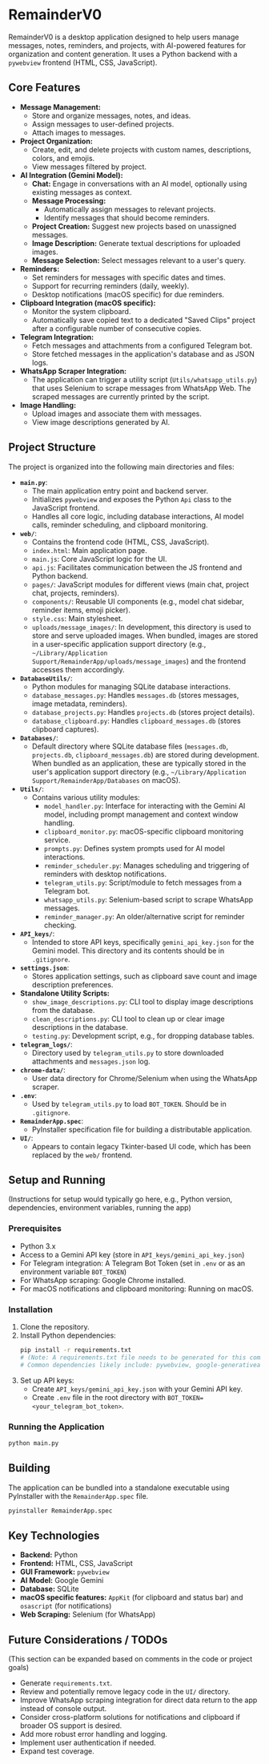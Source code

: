 # RemainderV0

RemainderV0 is a desktop application designed to help users manage messages, notes, reminders, and projects, with AI-powered features for organization and content generation. It uses a Python backend with a `pywebview` frontend (HTML, CSS, JavaScript).

## Core Features

*   **Message Management:**
    *   Store and organize messages, notes, and ideas.
    *   Assign messages to user-defined projects.
    *   Attach images to messages.
*   **Project Organization:**
    *   Create, edit, and delete projects with custom names, descriptions, colors, and emojis.
    *   View messages filtered by project.
*   **AI Integration (Gemini Model):**
    *   **Chat:** Engage in conversations with an AI model, optionally using existing messages as context.
    *   **Message Processing:**
        *   Automatically assign messages to relevant projects.
        *   Identify messages that should become reminders.
    *   **Project Creation:** Suggest new projects based on unassigned messages.
    *   **Image Description:** Generate textual descriptions for uploaded images.
    *   **Message Selection:** Select messages relevant to a user's query.
*   **Reminders:**
    *   Set reminders for messages with specific dates and times.
    *   Support for recurring reminders (daily, weekly).
    *   Desktop notifications (macOS specific) for due reminders.
*   **Clipboard Integration (macOS specific):**
    *   Monitor the system clipboard.
    *   Automatically save copied text to a dedicated "Saved Clips" project after a configurable number of consecutive copies.
*   **Telegram Integration:**
    *   Fetch messages and attachments from a configured Telegram bot.
    *   Store fetched messages in the application's database and as JSON logs.
*   **WhatsApp Scraper Integration:**
    *   The application can trigger a utility script (`Utils/whatsapp_utils.py`) that uses Selenium to scrape messages from WhatsApp Web. The scraped messages are currently printed by the script.
*   **Image Handling:**
    *   Upload images and associate them with messages.
    *   View image descriptions generated by AI.

## Project Structure

The project is organized into the following main directories and files:

*   **`main.py`**:
    *   The main application entry point and backend server.
    *   Initializes `pywebview` and exposes the Python `Api` class to the JavaScript frontend.
    *   Handles all core logic, including database interactions, AI model calls, reminder scheduling, and clipboard monitoring.
*   **`web/`**:
    *   Contains the frontend code (HTML, CSS, JavaScript).
    *   `index.html`: Main application page.
    *   `main.js`: Core JavaScript logic for the UI.
    *   `api.js`: Facilitates communication between the JS frontend and Python backend.
    *   `pages/`: JavaScript modules for different views (main chat, project chat, projects, reminders).
    *   `components/`: Reusable UI components (e.g., model chat sidebar, reminder items, emoji picker).
    *   `style.css`: Main stylesheet.
    *   `uploads/message_images/`: In development, this directory is used to store and serve uploaded images. When bundled, images are stored in a user-specific application support directory (e.g., `~/Library/Application Support/RemainderApp/uploads/message_images`) and the frontend accesses them accordingly.
*   **`DatabaseUtils/`**:
    *   Python modules for managing SQLite database interactions.
    *   `database_messages.py`: Handles `messages.db` (stores messages, image metadata, reminders).
    *   `database_projects.py`: Handles `projects.db` (stores project details).
    *   `database_clipboard.py`: Handles `clipboard_messages.db` (stores clipboard captures).
*   **`Databases/`**:
    *   Default directory where SQLite database files (`messages.db`, `projects.db`, `clipboard_messages.db`) are stored during development. When bundled as an application, these are typically stored in the user's application support directory (e.g., `~/Library/Application Support/RemainderApp/Databases` on macOS).
*   **`Utils/`**:
    *   Contains various utility modules:
        *   `model_handler.py`: Interface for interacting with the Gemini AI model, including prompt management and context window handling.
        *   `clipboard_monitor.py`: macOS-specific clipboard monitoring service.
        *   `prompts.py`: Defines system prompts used for AI model interactions.
        *   `reminder_scheduler.py`: Manages scheduling and triggering of reminders with desktop notifications.
        *   `telegram_utils.py`: Script/module to fetch messages from a Telegram bot.
        *   `whatsapp_utils.py`: Selenium-based script to scrape WhatsApp messages.
        *   `reminder_manager.py`: An older/alternative script for reminder checking.
*   **`API_keys/`**:
    *   Intended to store API keys, specifically `gemini_api_key.json` for the Gemini model. This directory and its contents should be in `.gitignore`.
*   **`settings.json`**:
    *   Stores application settings, such as clipboard save count and image description preferences.
*   **Standalone Utility Scripts:**
    *   `show_image_descriptions.py`: CLI tool to display image descriptions from the database.
    *   `clean_descriptions.py`: CLI tool to clean up or clear image descriptions in the database.
    *   `testing.py`: Development script, e.g., for dropping database tables.
*   **`telegram_logs/`**:
    *   Directory used by `telegram_utils.py` to store downloaded attachments and `messages.json` log.
*   **`chrome-data/`**:
    *   User data directory for Chrome/Selenium when using the WhatsApp scraper.
*   **`.env`**:
    *   Used by `telegram_utils.py` to load `BOT_TOKEN`. Should be in `.gitignore`.
*   **`RemainderApp.spec`**:
    *   PyInstaller specification file for building a distributable application.
*   **`UI/`**:
    *   Appears to contain legacy Tkinter-based UI code, which has been replaced by the `web/` frontend.

## Setup and Running

(Instructions for setup would typically go here, e.g., Python version, dependencies, environment variables, running the app)

### Prerequisites
*   Python 3.x
*   Access to a Gemini API key (store in `API_keys/gemini_api_key.json`)
*   For Telegram integration: A Telegram Bot Token (set in `.env` or as an environment variable `BOT_TOKEN`)
*   For WhatsApp scraping: Google Chrome installed.
*   For macOS notifications and clipboard monitoring: Running on macOS.

### Installation
1.  Clone the repository.
2.  Install Python dependencies:
    ```bash
    pip install -r requirements.txt 
    # (Note: A requirements.txt file needs to be generated for this command)
    # Common dependencies likely include: pywebview, google-generativeai, requests, python-dotenv, AppKit (via pyobjc for macOS), selenium, python-dateutil
    ```
3.  Set up API keys:
    *   Create `API_keys/gemini_api_key.json` with your Gemini API key.
    *   Create `.env` file in the root directory with `BOT_TOKEN=<your_telegram_bot_token>`.

### Running the Application
```bash
python main.py
```

## Building
The application can be bundled into a standalone executable using PyInstaller with the `RemainderApp.spec` file.
```bash
pyinstaller RemainderApp.spec
```

## Key Technologies
*   **Backend:** Python
*   **Frontend:** HTML, CSS, JavaScript
*   **GUI Framework:** `pywebview`
*   **AI Model:** Google Gemini
*   **Database:** SQLite
*   **macOS specific features:** `AppKit` (for clipboard and status bar) and `osascript` (for notifications)
*   **Web Scraping:** Selenium (for WhatsApp)

## Future Considerations / TODOs
(This section can be expanded based on comments in the code or project goals)
*   Generate `requirements.txt`.
*   Review and potentially remove legacy code in the `UI/` directory.
*   Improve WhatsApp scraping integration for direct data return to the app instead of console output.
*   Consider cross-platform solutions for notifications and clipboard if broader OS support is desired.
*   Add more robust error handling and logging.
*   Implement user authentication if needed.
*   Expand test coverage. 